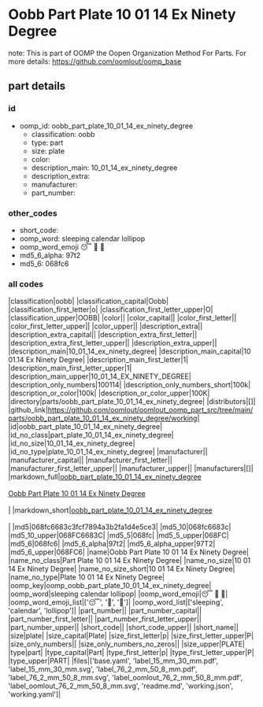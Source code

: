 # Oobb Part Plate 10 01 14 Ex Ninety Degree  

note: This is part of OOMP the Oopen Organization Method For Parts. For more details: https://github.com/oomlout/oomp_base

##  part details





### id
* oomp_id: oobb_part_plate_10_01_14_ex_ninety_degree
  * classification: oobb
  * type: part
  * size: plate
  * color: 
  * description_main: 10_01_14_ex_ninety_degree
  * description_extra: 
  * manufacturer: 
  * part_number: 

### other_codes
* short_code: 
* oomp_word: sleeping calendar lollipop
* oomp_word_emoji :sleeping: :calendar: :lollipop:
* md5_6_alpha: 97t2
* md5_6: 068fc6

### all codes 
|classification|oobb|
|classification_capital|Oobb|
|classification_first_letter|o|
|classification_first_letter_upper|O|
|classification_upper|OOBB|
|color||
|color_capital||
|color_first_letter||
|color_first_letter_upper||
|color_upper||
|description_extra||
|description_extra_capital||
|description_extra_first_letter||
|description_extra_first_letter_upper||
|description_extra_upper||
|description_main|10_01_14_ex_ninety_degree|
|description_main_capital|10 01.14 Ex Ninety Degree|
|description_main_first_letter|1|
|description_main_first_letter_upper|1|
|description_main_upper|10_01_14_EX_NINETY_DEGREE|
|description_only_numbers|100114|
|description_only_numbers_short|100k|
|description_or_color|100k|
|description_or_color_upper|100K|
|directory|parts/oobb_part_plate_10_01_14_ex_ninety_degree|
|distributors|[]|
|github_link|https://github.com/oomlout/oomlout_oomp_part_src/tree/main/parts/oobb_part_plate_10_01_14_ex_ninety_degree/working|
|id|oobb_part_plate_10_01_14_ex_ninety_degree|
|id_no_class|part_plate_10_01_14_ex_ninety_degree|
|id_no_size|10_01_14_ex_ninety_degree|
|id_no_type|plate_10_01_14_ex_ninety_degree|
|manufacturer||
|manufacturer_capital||
|manufacturer_first_letter||
|manufacturer_first_letter_upper||
|manufacturer_upper||
|manufacturers|[]|
|markdown_full|[oobb_part_plate_10_01_14_ex_ninety_degree](https://github.com/oomlout/oomlout_oomp_part_src/tree/main/parts/oobb_part_plate_10_01_14_ex_ninety_degree/working)<br>[](https://github.com/oomlout/oomlout_oomp_part_src/tree/main/parts/oobb_part_plate_10_01_14_ex_ninety_degree/working)<br>[Oobb Part Plate 10 01 14 Ex Ninety Degree](https://github.com/oomlout/oomlout_oomp_part_src/tree/main/parts/oobb_part_plate_10_01_14_ex_ninety_degree/working)<br><br>|
|markdown_short|[oobb_part_plate_10_01_14_ex_ninety_degree](https://github.com/oomlout/oomlout_oomp_part_src/tree/main/parts/oobb_part_plate_10_01_14_ex_ninety_degree/working)<br><br>|
|md5|068fc6683c3fcf7894a3b2fa1d4e5ce3|
|md5_10|068fc6683c|
|md5_10_upper|068FC6683C|
|md5_5|068fc|
|md5_5_upper|068FC|
|md5_6|068fc6|
|md5_6_alpha|97t2|
|md5_6_alpha_upper|97T2|
|md5_6_upper|068FC6|
|name|Oobb Part Plate 10 01 14 Ex Ninety Degree|
|name_no_class|Part Plate 10 01 14 Ex Ninety Degree|
|name_no_size|10 01 14 Ex Ninety Degree|
|name_no_size_short|10 01 14 Ex Ninety Degree|
|name_no_type|Plate 10 01 14 Ex Ninety Degree|
|oomp_key|oomp_oobb_part_plate_10_01_14_ex_ninety_degree|
|oomp_word|sleeping calendar lollipop|
|oomp_word_emoji|:sleeping: :calendar: :lollipop:|
|oomp_word_emoji_list|[':sleeping:', ':calendar:', ':lollipop:']|
|oomp_word_list|['sleeping', 'calendar', 'lollipop']|
|part_number||
|part_number_capital||
|part_number_first_letter||
|part_number_first_letter_upper||
|part_number_upper||
|short_code||
|short_code_upper||
|short_name||
|size|plate|
|size_capital|Plate|
|size_first_letter|p|
|size_first_letter_upper|P|
|size_only_numbers||
|size_only_numbers_no_zeros||
|size_upper|PLATE|
|type|part|
|type_capital|Part|
|type_first_letter|p|
|type_first_letter_upper|P|
|type_upper|PART|
|files|['base.yaml', 'label_15_mm_30_mm.pdf', 'label_15_mm_30_mm.svg', 'label_76_2_mm_50_8_mm.pdf', 'label_76_2_mm_50_8_mm.svg', 'label_oomlout_76_2_mm_50_8_mm.pdf', 'label_oomlout_76_2_mm_50_8_mm.svg', 'readme.md', 'working.json', 'working.yaml']|
